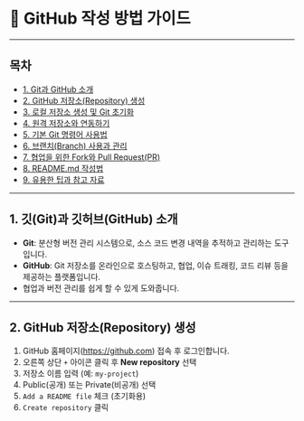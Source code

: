 # 🐙 GitHub 작성 방법 가이드

---

## 목차

- [1. Git과 GitHub 소개](#1-깃과-깃허브-소개)  
- [2. GitHub 저장소(Repository) 생성](#2-github-저장소repository-생성)  
- [3. 로컬 저장소 생성 및 Git 초기화](#3-로컬-저장소-생성-및-git-초기화)  
- [4. 원격 저장소와 연동하기](#4-원격-저장소와-연동하기)  
- [5. 기본 Git 명령어 사용법](#5-기본-git-명령어-사용법)  
- [6. 브랜치(Branch) 사용과 관리](#6-브랜치branch-사용과-관리)  
- [7. 협업을 위한 Fork와 Pull Request(PR)](#7-협업을-위한-fork와-pull-requestpr)  
- [8. README.md 작성법](#8-readmemd-작성법)  
- [9. 유용한 팁과 참고 자료](#9-유용한-팁과-참고-자료)

---

## 1. 깃(Git)과 깃허브(GitHub) 소개

- **Git**: 분산형 버전 관리 시스템으로, 소스 코드 변경 내역을 추적하고 관리하는 도구입니다.  
- **GitHub**: Git 저장소를 온라인으로 호스팅하고, 협업, 이슈 트래킹, 코드 리뷰 등을 제공하는 플랫폼입니다.  
- 협업과 버전 관리를 쉽게 할 수 있게 도와줍니다.

---

## 2. GitHub 저장소(Repository) 생성

1. GitHub 홈페이지(https://github.com) 접속 후 로그인합니다.  
2. 오른쪽 상단 `+` 아이콘 클릭 후 **New repository** 선택  
3. 저장소 이름 입력 (예: `my-project`)  
4. Public(공개) 또는 Private(비공개) 선택  
5. `Add a README file` 체크 (초기화용)  
6. `Create repository` 클릭
